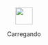<div align="center">
	<br>
	<br>
	<br>
	<br>
	<img src="https://github.com/sindresorhus/sindresorhus/raw/master/spinner.svg?sanitize=true" width="40" height="40">
	<p>Carregando</p>
	<br>
	<br>
	<br>
	<br>
</div>

